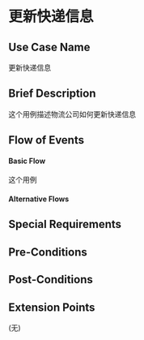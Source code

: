 更新快递信息
===========

## Use Case Name

更新快递信息

## Brief Description

这个用例描述物流公司如何更新快递信息

## Flow of Events

#### Basic Flow

这个用例

#### Alternative Flows



## Special Requirements



## Pre-Conditions



## Post-Conditions



## Extension Points

(无)
